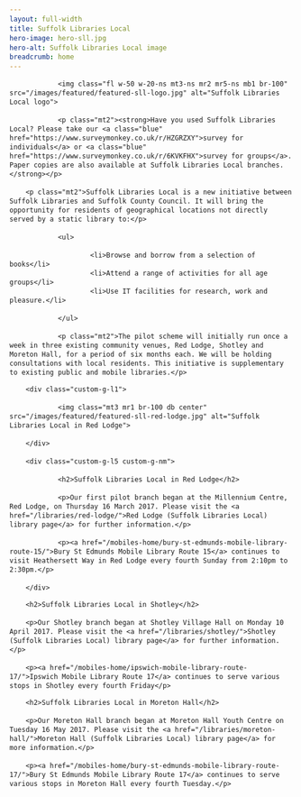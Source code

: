 ```yaml
---
layout: full-width
title: Suffolk Libraries Local
hero-image: hero-sll.jpg
hero-alt: Suffolk Libraries Local image
breadcrumb: home
---
```


<section class="{% include /c/generic-panel.html %}">

				<img class="fl w-50 w-20-ns mt3-ns mr2 mr5-ns mb1 br-100" src="/images/featured/featured-sll-logo.jpg" alt="Suffolk Libraries Local logo">

				<p class="mt2"><strong>Have you used Suffolk Libraries Local? Please take our <a class="blue" href="https://www.surveymonkey.co.uk/r/HZGRZXY">survey for individuals</a> or <a class="blue" href="https://www.surveymonkey.co.uk/r/6KVKFHX">survey for groups</a>. Paper copies are also available at Suffolk Libraries Local branches.</strong></p>

        <p class="mt2">Suffolk Libraries Local is a new initiative between Suffolk Libraries and Suffolk County Council. It will bring the opportunity for residents of geographical locations not directly served by a static library to:</p>

				<ul>

				 		<li>Browse and borrow from a selection of books</li>
						<li>Attend a range of activities for all age groups</li>
						<li>Use IT facilities for research, work and pleasure.</li>

				</ul>

				<p class="mt2">The pilot scheme will initially run once a week in three existing community venues, Red Lodge, Shotley and Moreton Hall, for a period of six months each. We will be holding consultations with local residents. This initiative is supplementary to existing public and mobile libraries.</p>

</section>

<section class="cf">

		<div class="custom-g-l1">

				<img class="mt3 mr1 br-100 db center" src="/images/featured/featured-sll-red-lodge.jpg" alt="Suffolk Libraries Local in Red Lodge">

		</div>

		<div class="custom-g-l5 custom-g-nm">

				<h2>Suffolk Libraries Local in Red Lodge</h2>

				<p>Our first pilot branch began at the Millennium Centre, Red Lodge, on Thursday 16 March 2017. Please visit the <a href="/libraries/red-lodge/">Red Lodge (Suffolk Libraries Local) library page</a> for further information.</p>

				<p><a href="/mobiles-home/bury-st-edmunds-mobile-library-route-15/">Bury St Edmunds Mobile Library Route 15</a> continues to visit Heathersett Way in Red Lodge every fourth Sunday from 2:10pm to 2:30pm.</p>

		</div>

</section>

<div>

		<h2>Suffolk Libraries Local in Shotley</h2>

		<p>Our Shotley branch began at Shotley Village Hall on Monday 10 April 2017. Please visit the <a href="/libraries/shotley/">Shotley (Suffolk Libraries Local) library page</a> for further information.</p>

		<p><a href="/mobiles-home/ipswich-mobile-library-route-17/">Ipswich Mobile Library Route 17</a> continues to serve various stops in Shotley every fourth Friday</p>

</div>

<div>

		<h2>Suffolk Libraries Local in Moreton Hall</h2>

		<p>Our Moreton Hall branch began at Moreton Hall Youth Centre on Tuesday 16 May 2017. Please visit the <a href="/libraries/moreton-hall/">Moreton Hall (Suffolk Libraries Local) library page</a> for more information.</p>

		<p><a href="/mobiles-home/bury-st-edmunds-mobile-library-route-17/">Bury St Edmunds Mobile Library Route 17</a> continues to serve various stops in Moreton Hall every fourth Tuesday.</p>

</div>
